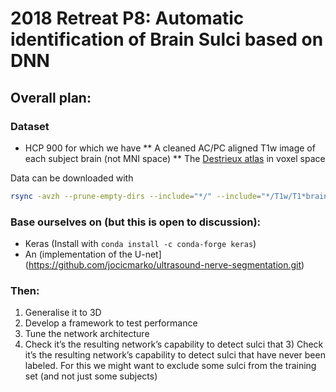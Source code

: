 # 2018 Retreat P8: Automatic identification of Brain Sulci based on DNN


## Overall plan:

### Dataset
* HCP 900 for which we have
** A cleaned AC/PC aligned T1w image of each subject brain (not MNI space)
** The [Destrieux atlas](https://www.ncbi.nlm.nih.gov/pmc/articles/PMC2937159/) in voxel space

Data can be downloaded with 
```bash
rsync -avzh --prune-empty-dirs --include="*/" --include="*/T1w/T1*brain.nii.gz" --include="*/T1w/*a2009*.nii.gz" --exclude="*" -e ssh dragostore:/data/data/HCP900/* .
```

### Base ourselves on (but this is open to discussion):
*  Keras (Install with `conda install -c conda-forge keras`)
*  An (implementation of the U-net](https://github.com/jocicmarko/ultrasound-nerve-segmentation.git)

### Then:
1. Generalise it to 3D
2. Develop a framework to test performance
4. Tune the network architecture
4. Check it’s the resulting network’s capability to detect sulci that 3) Check it’s the resulting network’s capability to detect sulci that have never been labeled. For this we might want to exclude some sulci from the training set (and not just some subjects)